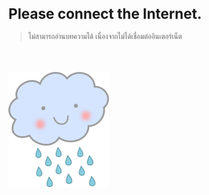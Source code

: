 # Please connect the Internet.

> ไม่สามารถอ่านบทความได้ เนื่องจากไม่ได้เชื่อมต่ออินเตอร์เน็ต

<img src="./offline.png" width="200" style="background : none !important; margin-top: 3rem;">